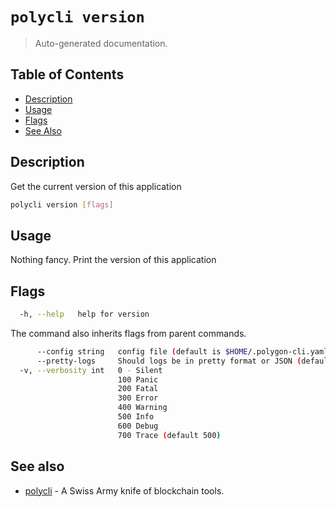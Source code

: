 # `polycli version`

> Auto-generated documentation.

## Table of Contents

- [Description](#description)
- [Usage](#usage)
- [Flags](#flags)
- [See Also](#see-also)

## Description

Get the current version of this application

```bash
polycli version [flags]
```

## Usage

Nothing fancy. Print the version of this application
## Flags

```bash
  -h, --help   help for version
```

The command also inherits flags from parent commands.

```bash
      --config string   config file (default is $HOME/.polygon-cli.yaml)
      --pretty-logs     Should logs be in pretty format or JSON (default true)
  -v, --verbosity int   0 - Silent
                        100 Panic
                        200 Fatal
                        300 Error
                        400 Warning
                        500 Info
                        600 Debug
                        700 Trace (default 500)
```

## See also

- [polycli](polycli.md) - A Swiss Army knife of blockchain tools.
